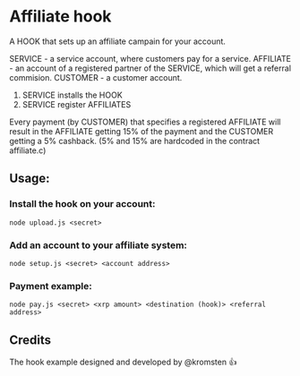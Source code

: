 # Affiliate hook 

A HOOK that sets up an affiliate campain for your account.

SERVICE - a service account, where customers pay for a service.
AFFILIATE - an account of a registered partner of the SERVICE, which will get a referral commision. 
CUSTOMER - a customer account.

1. SERVICE installs the HOOK
2. SERVICE register AFFILIATES

Every payment (by CUSTOMER) that specifies a registered AFFILIATE will result in the AFFILIATE getting 15% of the payment and the CUSTOMER getting a 5% cashback.
(5% and 15% are hardcoded in the contract affiliate.c)

## Usage:

### Install the hook on your account:
```
node upload.js <secret> 
```

### Add an account to your affiliate system:

```
node setup.js <secret> <account address>
```

### Payment example:
```
node pay.js <secret> <xrp amount> <destination (hook)> <referral address>
```

## Credits
The hook example designed and developed by @kromsten 👍 

